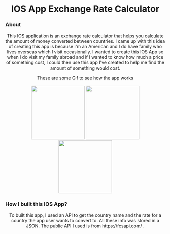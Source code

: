 <h1 align="center">IOS App Exchange Rate Calculator</h1>

<h3>About</h3>
<p align="center">
    This IOS application is an exchange rate calculator that helps you calculate the amount of money converted between countries. I came up with this idea of creating this app is because I'm an American and I do have family who lives overseas which I visit occasionally. I wanted to create this IOS App so when I do visit my family abroad and if I wanted to know how much a price of something cost, I could then use this app I've created to help me find the amount of something would cost. 
    <br/>   
</p>

<p align="center">
These are some Gif to see how the app works <br/> <br/>
    <img src="https://imgflip.com/gif/44d4gp" width="168">
    <img src="https://imgflip.com/gif/44d4gp" width="168">
    <img src="https://imgflip.com/gif/44d4gp" width="168">
</p>

<h3>How I built this IOS App?</h3>
<p align="center">
    To built this app, I used an API to get the country name and the rate for a country the app user wants to convert to. All these info was stored in a JSON. The public API I used is from https://fcsapi.com/ .
    <br/>   
</p>



